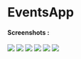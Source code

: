 # EventsApp


#### Screenshots :
![](https://github.com/ShamsKeshk/EventsApp/blob/master/Screenshots/landing_page_to_list_events.png) 
![](https://github.com/ShamsKeshk/EventsApp/blob/master/Screenshots/error_fetching_or_parsing_data.png)
![](https://github.com/ShamsKeshk/EventsApp/blob/master/Screenshots/filter_bottom_sheet.png) 
![](https://github.com/ShamsKeshk/EventsApp/blob/master/Screenshots/filter_bottom_sheet_autoFocus.png)
![](https://github.com/ShamsKeshk/EventsApp/blob/master/Screenshots/one_filter_applied_to_city.png) 
![](https://github.com/ShamsKeshk/EventsApp/blob/master/Screenshots/no_filter_found_screen.png)
